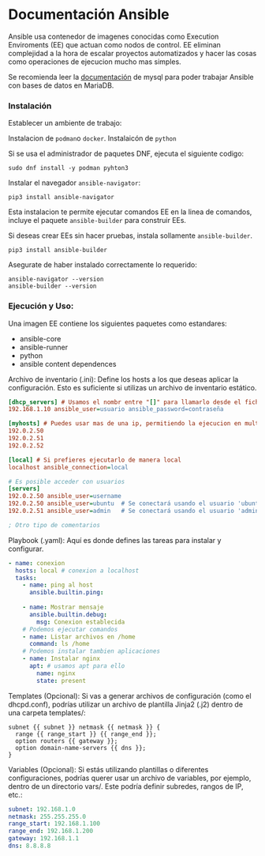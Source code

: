 # Documentación Ansible

Ansible usa contenedor de imagenes conocidas como Execution Enviroments (EE) que actuan como nodos de control.
EE eliminan complejidad a la hora de escalar proyectos automatizados y hacer las cosas como operaciones de ejecucion mucho mas simples.

Se recomienda leer la [documentación](../mysql/Documentacion.md) de mysql para poder trabajar Ansible con bases de datos en MariaDB.

### Instalación

Establecer un ambiente de trabajo:

Instalacion de `podman`o `docker`.
Instalaicón de  `python`

Si se usa el administrador de paquetes DNF, ejecuta el siguiente codigo:
```
sudo dnf install -y podman pyhton3
```

Instalar el navegador `ansible-navigator`:
```
pip3 install ansible-navigator
```
Esta instalacion te permite ejecutar comandos EE en la linea de comandos, incluye el paquete  `ansible-builder` para construir EEs.

Si deseas crear EEs sin hacer pruebas, instala sollamente `ansible-builder`.
```
pip3 install ansible-builder
```

Asegurate de haber instalado correctamente lo requerido:
```
ansible-navigator --version
ansible-builder --version
```

### Ejecución y Uso:

Una imagen EE contiene los siguientes paquetes como estandares:
- ansible-core
- ansible-runner
- python
- ansible content dependences


Archivo de inventario (.ini): Define los hosts a los que deseas aplicar la configuración. Esto es suficiente si utilizas un archivo de inventario estático.
```ini
[dhcp_servers] # Usamos el nombr entre "[]" para llamarlo desde el fichero .yaml
192.168.1.10 ansible_user=usuario ansible_password=contraseña

[myhosts] # Puedes usar mas de una ip, permitiendo la ejecucion en multiples servidores
192.0.2.50
192.0.2.51
192.0.2.52

[local] # Si prefieres ejecutarlo de manera local
localhost ansible_connection=local

# Es posible acceder con usuarios
[servers]
192.0.2.50 ansible_user=username
192.0.2.50 ansible_user=ubuntu  # Se conectará usando el usuario 'ubuntu'
192.0.2.51 ansible_user=admin   # Se conectará usando el usuario 'admin'

; Otro tipo de comentarios
```

Playbook (.yaml): Aquí es donde defines las tareas para instalar y configurar.
```yaml
- name: conexion
  hosts: local # conexion a localhost
  tasks:
    - name: ping al host
      ansible.builtin.ping:
      
    - name: Mostrar mensaje
      ansible.builtin.debug:
        msg: Conexion establecida
    # Podemos ejecutar comandos
    - name: Listar archivos en /home
      command: ls /home
    # Podemos instalar tambien aplicaciones
    - name: Instalar nginx
      apt: # usamos apt para ello
        name: nginx
        state: present
```

Templates (Opcional): Si vas a generar archivos de configuración (como el dhcpd.conf), podrías utilizar un archivo de plantilla Jinja2 (.j2) dentro de una carpeta templates/:
```j2
subnet {{ subnet }} netmask {{ netmask }} {
  range {{ range_start }} {{ range_end }};
  option routers {{ gateway }};
  option domain-name-servers {{ dns }};
}
```

Variables (Opcional): Si estás utilizando plantillas o diferentes configuraciones, podrías querer usar un archivo de variables, por ejemplo, dentro de un directorio vars/. Este podría definir subredes, rangos de IP, etc.:

```yaml
subnet: 192.168.1.0
netmask: 255.255.255.0
range_start: 192.168.1.100
range_end: 192.168.1.200
gateway: 192.168.1.1
dns: 8.8.8.8
```